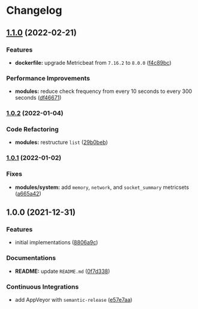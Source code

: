 # Changelog

## [1.1.0](https://github.com/extra2000/beats-metricbeat-pod/compare/v1.0.2...v1.1.0) (2022-02-21)


### Features

* **dockerfile:** upgrade Metricbeat from `7.16.2` to `8.0.0` ([f4c89bc](https://github.com/extra2000/beats-metricbeat-pod/commit/f4c89bc74985c5372ff21a0f31fc7a03a64debe5))


### Performance Improvements

* **modules:** reduce check frequency from every 10 seconds to every 300 seconds ([df46671](https://github.com/extra2000/beats-metricbeat-pod/commit/df46671fce4669666664cb80695381c493d60487))

### [1.0.2](https://github.com/extra2000/beats-metricbeat-pod/compare/v1.0.1...v1.0.2) (2022-01-04)


### Code Refactoring

* **modules:** restructure `list` ([29b0beb](https://github.com/extra2000/beats-metricbeat-pod/commit/29b0bebb3e385b71196599dd3f3729695ecc4c29))

### [1.0.1](https://github.com/extra2000/beats-metricbeat-pod/compare/v1.0.0...v1.0.1) (2022-01-02)


### Fixes

* **modules/system:** add `memory`, `network`, and `socket_summary` metricsets ([a665a42](https://github.com/extra2000/beats-metricbeat-pod/commit/a665a42de3f450f6b2eee99f6c886bdcee7b880e))

## 1.0.0 (2021-12-31)


### Features

* initial implementations ([8806a9c](https://github.com/extra2000/beats-metricbeat-pod/commit/8806a9c06e05e6ff3a94577bfb411986c29ec7e9))


### Documentations

* **README:** update `README.md` ([0f7d338](https://github.com/extra2000/beats-metricbeat-pod/commit/0f7d3383ce41b70d72ee3b2c6db4eacf8e1e6982))


### Continuous Integrations

* add AppVeyor with `semantic-release` ([e57e7aa](https://github.com/extra2000/beats-metricbeat-pod/commit/e57e7aa9996f4298a4072dbcc6df5da6e4b5137f))
